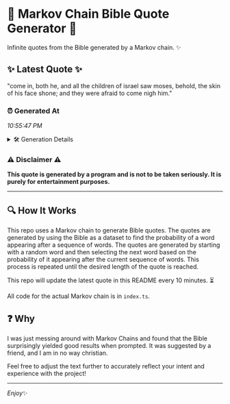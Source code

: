 # 📖 Markov Chain Bible Quote Generator 📖

Infinite quotes from the Bible generated by a Markov chain. ✨

## ✨ Latest Quote ✨
"come in, both he, and all the children of israel saw moses, behold, the skin of his face shone; and they were afraid to come nigh him."

### ⏰ Generated At
*10:55:47 PM*

<details>
    <summary>🛠️ Generation Details</summary>
    <p>
        <strong>🌱 Seed:</strong> come<br>
        <strong>🔄 Iterations:</strong> 26<br>
        <strong>📜 Context History:</strong><br>[ come ]: in,<br>[ come, in, ]: both<br>[ come, in,, both ]: he,<br>[ come, in,, both, he, ]: and<br>[ come, in,, both, he,, and ]: all<br>[ come, in,, both, he,, and, all ]: the<br>[ in,, both, he,, and, all, the ]: children<br>[ both, he,, and, all, the, children ]: of<br>[ he,, and, all, the, children, of ]: israel<br>[ and, all, the, children, of, israel ]: saw<br>[ all, the, children, of, israel, saw ]: moses,<br>[ the, children, of, israel, saw, moses, ]: behold,<br>[ children, of, israel, saw, moses,, behold, ]: the<br>[ of, israel, saw, moses,, behold,, the ]: skin<br>[ israel, saw, moses,, behold,, the, skin ]: of<br>[ saw, moses,, behold,, the, skin, of ]: his<br>[ moses,, behold,, the, skin, of, his ]: face<br>[ behold,, the, skin, of, his, face ]: shone;<br>[ the, skin, of, his, face, shone; ]: and<br>[ skin, of, his, face, shone;, and ]: they<br>[ of, his, face, shone;, and, they ]: were<br>[ his, face, shone;, and, they, were ]: afraid<br>[ face, shone;, and, they, were, afraid ]: to<br>[ shone;, and, they, were, afraid, to ]: come<br>[ and, they, were, afraid, to, come ]: nigh<br>[ they, were, afraid, to, come, nigh ]: him.<br>
    </p>
</details>

### ⚠️ Disclaimer ⚠️
**This quote is generated by a program and is not to be taken seriously. It is purely for entertainment purposes.**

---

## 🔍 How It Works

This repo uses a Markov chain to generate Bible quotes. The quotes are generated by using the Bible as a dataset to find the probability of a word appearing after a sequence of words. The quotes are generated by starting with a random word and then selecting the next word based on the probability of it appearing after the current sequence of words. This process is repeated until the desired length of the quote is reached.

This repo will update the latest quote in this README every 10 minutes. ⏳

All code for the actual Markov chain is in `index.ts`.

## ❓ Why

I was just messing around with Markov Chains and found that the Bible surprisingly yielded good results when prompted. 
It was suggested by a friend, and I am in no way christian.

Feel free to adjust the text further to accurately reflect your intent and experience with the project!

---

*Enjoy*✨
